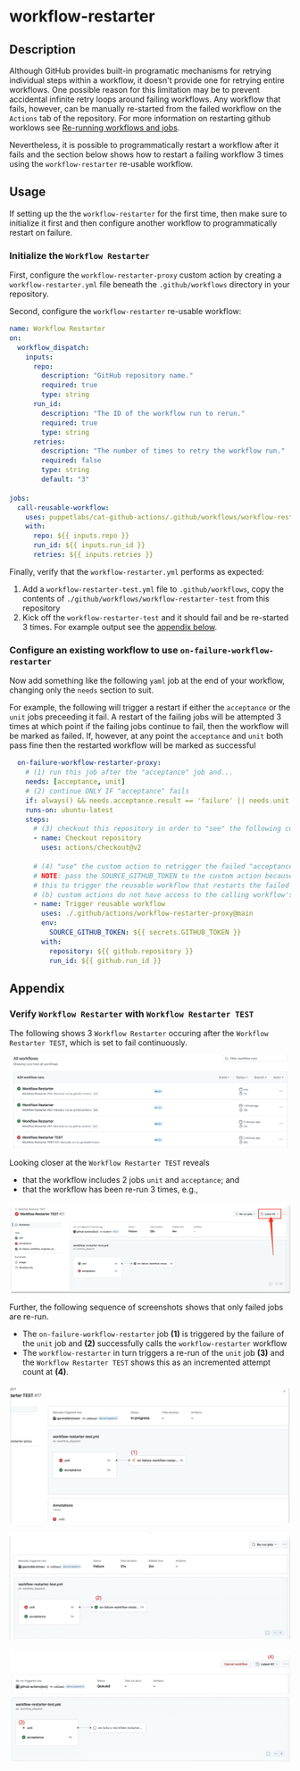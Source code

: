 # workflow-restarter

## Description

Although GitHub provides built-in programatic mechanisms for retrying individual steps within a workflow, it doesn't provide one for retrying entire workflows.  One possible reason for this limitation may be to prevent accidental infinite retry loops around failing workflows.  Any workflow that fails, however, can be manually re-started from the failed workflow on the `Actions` tab of the repository.  For more information on restarting github worklows see [Re-running workflows and jobs](https://docs.github.com/en/actions/managing-workflow-runs/re-running-workflows-and-jobs).

Nevertheless, it is possible to programmatically restart a workflow after it fails and the section below shows how to restart a failing workflow 3 times using the `workflow-restarter` re-usable workflow.

## Usage

If setting up the the `workflow-restarter` for the first time, then make sure to initialize it first and then configure another workflow to programmatically restart on failure.

### Initialize the `Workflow Restarter`

First, configure the `workflow-restarter-proxy` custom action by creating a `workflow-restarter.yml` file beneath the `.github/workflows` directory in your repository.

Second, configure the `workflow-restarter` re-usable workflow:

```yaml
name: Workflow Restarter
on:
  workflow_dispatch:
    inputs:
      repo:
        description: "GitHub repository name."
        required: true
        type: string
      run_id:
        description: "The ID of the workflow run to rerun."
        required: true
        type: string
      retries:
        description: "The number of times to retry the workflow run."
        required: false
        type: string
        default: "3"

jobs:
  call-reusable-workflow:
    uses: puppetlabs/cat-github-actions/.github/workflows/workflow-restarter.yml@main
    with:
      repo: ${{ inputs.repo }}
      run_id: ${{ inputs.run_id }}
      retries: ${{ inputs.retries }}
```

Finally, verify that the `workflow-restarter.yml` performs as expected: 
1. Add a `workflow-restarter-test.yml` file to `.github/workflows`, copy the contents of `./github/workflows/workflow-restarter-test` from this repository
2. Kick off the `workflow-restarter-test` and it should fail and be re-started 3 times.  For example output see the [appendix below](#verify-workflow-restarter-with-workflow-restarter-test).

### Configure an existing workflow to use `on-failure-workflow-restarter`

Now add something like the following `yaml` job at the end of your workflow, changing only the `needs` section to suit.  

For example, the following will trigger a restart if either the `acceptance` or the `unit` jobs preceeding it fail.  A restart of the failing jobs will be attempted 3 times at which point if the failing jobs continue to fail, then the workflow will be marked as failed.  If, however, at any point the `acceptance` and `unit` both pass fine then the restarted workflow will be marked as successful

```yaml
  on-failure-workflow-restarter-proxy:
    # (1) run this job after the "acceptance" job and...
    needs: [acceptance, unit]
    # (2) continue ONLY IF "acceptance" fails
    if: always() && needs.acceptance.result == 'failure' || needs.unit.result == 'failure'
    runs-on: ubuntu-latest
    steps:
      # (3) checkout this repository in order to "see" the following custom action
      - name: Checkout repository
        uses: actions/checkout@v2

      # (4) "use" the custom action to retrigger the failed "acceptance job" above
      # NOTE: pass the SOURCE_GITHUB_TOKEN to the custom action because (a) it must have
      # this to trigger the reusable workflow that restarts the failed job; and
      # (b) custom actions do not have access to the calling workflow's secrets
      - name: Trigger reusable workflow
        uses: ./.github/actions/workflow-restarter-proxy@main
        env:
          SOURCE_GITHUB_TOKEN: ${{ secrets.GITHUB_TOKEN }}
        with:
          repository: ${{ github.repository }}
          run_id: ${{ github.run_id }}
```

## Appendix

### Verify `Workflow Restarter` with `Workflow Restarter TEST`

The following shows 3 `Workflow Restarter` occuring after the `Workflow Restarter TEST`, which is set to fail continuously.

![alt text](image.png)

Looking closer at the `Workflow Restarter TEST` reveals

* that the workflow includes 2 jobs `unit` and `acceptance`; and
* that the workflow has been re-run 3 times, e.g.,

![alt text](image-1.png)

Further, the following sequence of screenshots shows that only failed jobs are re-run.

* The `on-failure-workflow-restarter` job **(1)** is triggered by the failure of the `unit` job and **(2)** successfully calls the `workflow-restarter` workflow
* The `workflow-restarter` in turn triggers a re-run of the `unit` job **(3)** and the `Workflow Restarter TEST` shows this as an incremented attempt count at **(4)**.

![alt text](image-2.png)

![alt text](image-3.png)

![alt text](image-4.png)
